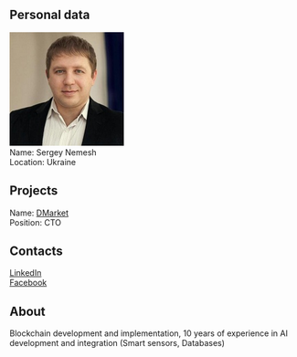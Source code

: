 ## Personal data
![sergey nemesh photo](photo/sergey_nemesh.jpg)  
Name:   Sergey Nemesh  
Location: Ukraine
## Projects 
Name: [DMarket](../projects/dmarket.md)  
Position: CTO 
## Contacts
[LinkedIn](https://www.linkedin.com/in/snemesh/)    
[Facebook](https://www.facebook.com/snemesh)
## About
Blockchain development and implementation, 10 years of experience in AI development and integration (Smart sensors, Databases)
